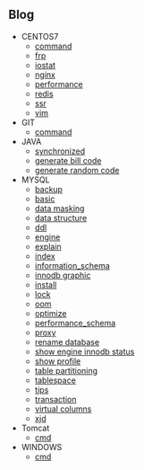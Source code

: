 ## Blog
* CENTOS7
  - [command](blog/centos7/command.md)
  - [frp](blog/centos7/frp.md)
  - [iostat](blog/centos7/iostat.md)
  - [nginx](blog/centos7/nginx.md)
  - [performance](blog/centos7/performance.md)
  - [redis](blog/centos7/redis.md)
  - [ssr](blog/centos7/ssr.md)
  - [vim](blog/centos7/vim.md)
* GIT
  - [command](blog/git/command.md)
* JAVA
  - [synchronized](blog/java/synchronized.md)
  - [generate bill code](blog/java/generate%20bill%20code.md)
  - [generate random code](blog/java/generate%20random%20code.md)
* MYSQL
  - [backup](blog/mysql/backup.md)
  - [basic](blog/mysql/basic.md)
  - [data masking](blog/mysql/data%20masking.md)
  - [data structure](blog/mysql/data%20structure.md)
  - [ddl](blog/mysql/ddl.md)
  - [engine](blog/mysql/engine.md)
  - [explain](blog/mysql/explain.md)
  - [index](blog/mysql/index.md)
  - [information_schema](blog/mysql/information_schema.md)
  - [innodb graphic](blog/mysql/innodb%20graphic.md)
  - [install](blog/mysql/install.md)
  - [lock](blog/mysql/lock.md)
  - [oom](blog/mysql/oom.md)
  - [optimize](blog/mysql/optimize.md)
  - [performance_schema](blog/mysql/performance_schema.md)
  - [proxy](blog/mysql/proxy.md)
  - [rename database](blog/mysql/rename%20database.md)
  - [show engine innodb status](blog/mysql/show%20engine%20innodb%20status.md)
  - [show profile](blog/mysql/show%20profile.md)
  - [table partitioning](blog/mysql/table%20partitioning.md)
  - [tablespace](blog/mysql/tablespace.md)
  - [tips](blog/mysql/tips.md)
  - [transaction](blog/mysql/transaction.md)
  - [virtual columns](blog/mysql/virtual%20columns.md)
  - [xjd](blog/mysql/xjd.md)
* Tomcat
  - [cmd](blog/tomcat/tomcat.md)
* WINDOWS
  - [cmd](blog/windows/cmd.md)

